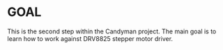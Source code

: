# GOAL

This is the second step within the Candyman project. The main goal is to learn how to work against DRV8825 stepper motor driver. 
